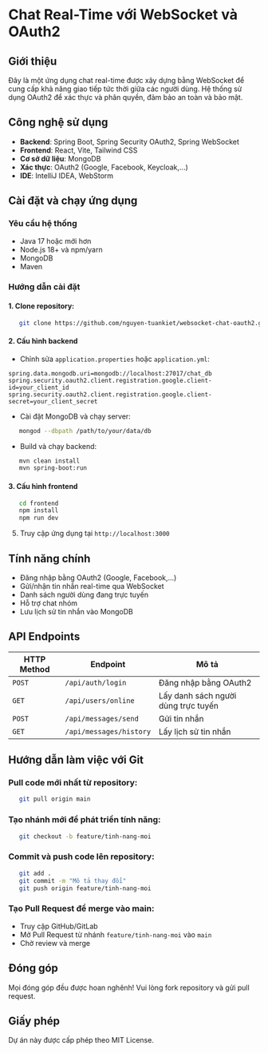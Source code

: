 # Chat Real-Time với WebSocket và OAuth2

## Giới thiệu
Đây là một ứng dụng chat real-time được xây dựng bằng WebSocket để cung cấp khả năng giao tiếp tức thời giữa các người dùng. Hệ thống sử dụng OAuth2 để xác thực và phân quyền, đảm bảo an toàn và bảo mật.

## Công nghệ sử dụng
- **Backend**: Spring Boot, Spring Security OAuth2, Spring WebSocket
- **Frontend**: React, Vite, Tailwind CSS
- **Cơ sở dữ liệu**: MongoDB
- **Xác thực**: OAuth2 (Google, Facebook, Keycloak,...)
- **IDE**: IntelliJ IDEA, WebStorm

## Cài đặt và chạy ứng dụng

### Yêu cầu hệ thống
- Java 17 hoặc mới hơn
- Node.js 18+ và npm/yarn
- MongoDB
- Maven

### Hướng dẫn cài đặt
#### 1. Clone repository:
```sh
   git clone https://github.com/nguyen-tuankiet/websocket-chat-oauth2.git
```

#### 2. Cấu hình backend
- Chỉnh sửa `application.properties` hoặc `application.yml`:
```properties
spring.data.mongodb.uri=mongodb://localhost:27017/chat_db
spring.security.oauth2.client.registration.google.client-id=your_client_id
spring.security.oauth2.client.registration.google.client-secret=your_client_secret
```
- Cài đặt MongoDB và chạy server:
```sh
   mongod --dbpath /path/to/your/data/db
```
- Build và chạy backend:
```sh
   mvn clean install
   mvn spring-boot:run
```

#### 3. Cấu hình frontend
```sh
   cd frontend
   npm install
   npm run dev
```

5. Truy cập ứng dụng tại `http://localhost:3000`

## Tính năng chính
- Đăng nhập bằng OAuth2 (Google, Facebook,...)
- Gửi/nhận tin nhắn real-time qua WebSocket
- Danh sách người dùng đang trực tuyến
- Hỗ trợ chat nhóm
- Lưu lịch sử tin nhắn vào MongoDB

## API Endpoints
| HTTP Method | Endpoint | Mô tả |
|------------|---------|-------|
| `POST` | `/api/auth/login` | Đăng nhập bằng OAuth2 |
| `GET` | `/api/users/online` | Lấy danh sách người dùng trực tuyến |
| `POST` | `/api/messages/send` | Gửi tin nhắn |
| `GET` | `/api/messages/history` | Lấy lịch sử tin nhắn |

## Hướng dẫn làm việc với Git

### Pull code mới nhất từ repository:
```sh
   git pull origin main
```

### Tạo nhánh mới để phát triển tính năng:
```sh
   git checkout -b feature/tinh-nang-moi
```

### Commit và push code lên repository:
```sh
   git add .
   git commit -m "Mô tả thay đổi"
   git push origin feature/tinh-nang-moi
```

### Tạo Pull Request để merge vào main:
- Truy cập GitHub/GitLab
- Mở Pull Request từ nhánh `feature/tinh-nang-moi` vào `main`
- Chờ review và merge

## Đóng góp
Mọi đóng góp đều được hoan nghênh! Vui lòng fork repository và gửi pull request.

## Giấy phép
Dự án này được cấp phép theo MIT License.

